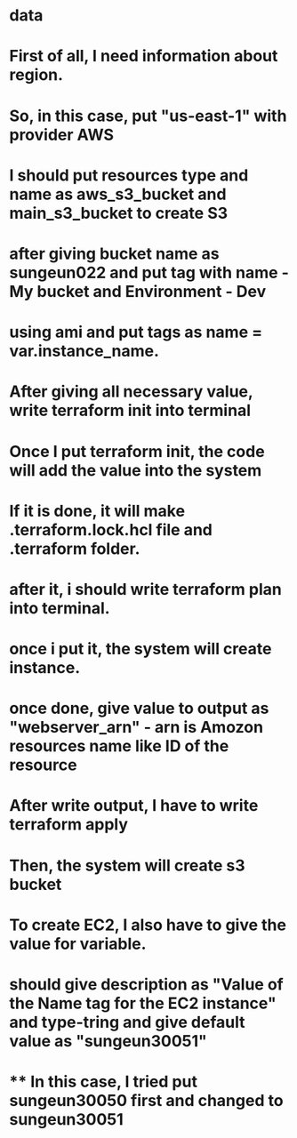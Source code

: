 # data
# First of all, I need information about region.
# So, in this case, put "us-east-1" with provider AWS
# I should put resources type and name as aws_s3_bucket and main_s3_bucket to create S3
# after giving bucket name as sungeun022 and put tag with name - My bucket and Environment - Dev

# using ami and put tags as name = var.instance_name.


# After giving all necessary value, write terraform init into terminal
# Once I put terraform init, the code will add the value into the system 
# If it is done, it will make .terraform.lock.hcl file and .terraform folder.
# after it, i should write terraform plan into terminal.
# once i put it, the system will create instance. 

# once done, give value to output as "webserver_arn" - arn is Amozon resources name like ID of the resource
# After write output, I have to write terraform apply
# Then, the system will create s3 bucket 

# To create EC2, I also have to give the value for variable.
# should give description as "Value of the Name tag for the EC2 instance" and type-tring and give default value as "sungeun30051"
# ** In this case, I tried put sungeun30050 first and changed to sungeun30051